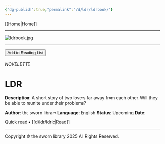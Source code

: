 ```yaml
---
{"dg-publish":true,"permalink":"/d/ldr/ldrbook/"}
---
```


[[Home\|Home]]

***

![ldrbook.jpg](/img/user/d/ldr/ldrbook.jpg)

***
<button id="library-toggle" class="squared-button" onclick="toggleLibrary()">Add to Reading List</button>
###### NOVELETTE
# LDR

**Description**:
A short story of two lovers far away from each other. Will they be able to reunite under their problems?

**Author**: the sworn library
**Language**: English
**Status**: Upcoming
**Date**:

Quick read • [[d/ldr/ldrlc\|Read]]

***

Copyright © the sworn library 2025
All Rights Reserved.

<script src="https://starryxoxo.github.io/treeajmgar/src/helpers/imagelist.js"></script>
<script src="https://starryxoxo.github.io/treeajmgar/src/helpers/list.js"></script>

